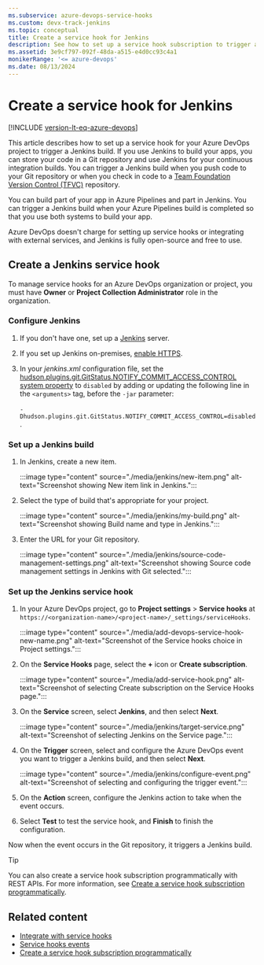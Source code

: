 ```yaml
---
ms.subservice: azure-devops-service-hooks
ms.custom: devx-track-jenkins
ms.topic: conceptual
title: Create a service hook for Jenkins
description: See how to set up a service hook subscription to trigger a Jenkins build for your Azure DevOps project.
ms.assetid: 3e9cf797-092f-48da-a515-e4d0cc93c4a1
monikerRange: '<= azure-devops'
ms.date: 08/13/2024
---
```


# Create a service hook for Jenkins

[!INCLUDE [version-lt-eq-azure-devops](../../includes/version-lt-eq-azure-devops.md)]

This article describes how to set up a service hook for your Azure DevOps project to trigger a Jenkins build. If you use Jenkins to build your apps, you can store your code in a Git repository and use Jenkins for your continuous integration builds. You can trigger a Jenkins build when you push code to your Git repository or when you check in code to a [Team Foundation Version Control (TFVC)](../../repos/tfvc/what-is-tfvc.md) repository.

You can build part of your app in Azure Pipelines and part in Jenkins. You can trigger a Jenkins build when your Azure Pipelines build is completed so that you use both systems to build your app.

Azure DevOps doesn't charge for setting up service hooks or integrating with external services, and Jenkins is fully open-source and free to use.

## Create a Jenkins service hook

To manage service hooks for an Azure DevOps organization or project, you must have **Owner** or **Project Collection Administrator** role in the organization.

### Configure Jenkins

1. If you don't have one, set up a [Jenkins](https://jenkins-ci.org/) server.

1. If you set up Jenkins on-premises, [enable HTTPS](https://jenkins.io/doc/book/installing/#configuring-http).

1. In your *jenkins.xml* configuration file, set the [hudson.plugins.git.GitStatus.NOTIFY_COMMIT_ACCESS_CONTROL system property](https://plugins.jenkins.io/git/#plugin-content-push-notification-from-repository) to `disabled` by adding or updating the following line in the `<arguments>` tag, before the `-jar` parameter:<br><br>`-Dhudson.plugins.git.GitStatus.NOTIFY_COMMIT_ACCESS_CONTROL=disabled`.

### Set up a Jenkins build

1. In Jenkins, create a new item.

   :::image type="content" source="./media/jenkins/new-item.png" alt-text="Screenshot showing New item link in Jenkins.":::

1. Select the type of build that's appropriate for your project.

   :::image type="content" source="./media/jenkins/my-build.png" alt-text="Screenshot showing Build name and type in Jenkins.":::

1. Enter the URL for your Git repository.

   :::image type="content" source="./media/jenkins/source-code-management-settings.png" alt-text="Screenshot showing Source code management settings in Jenkins with Git selected.":::

### Set up the Jenkins service hook

1. In your Azure DevOps project, go to **Project settings** > **Service hooks** at `https://<organization-name>/<project-name>/_settings/serviceHooks`.

   :::image type="content" source="./media/add-devops-service-hook-new-name.png" alt-text="Screenshot of the Service hooks choice in Project settings.":::

1. On the **Service Hooks** page, select the **+** icon or **Create subscription**.

   :::image type="content" source="./media/add-service-hook.png" alt-text="Screenshot of selecting Create subscription on the Service Hooks page.":::

1. On the **Service** screen, select **Jenkins**, and then select **Next**.

   :::image type="content" source="./media/jenkins/target-service.png" alt-text="Screenshot of selecting Jenkins on the Service page.":::

1. On the **Trigger** screen, select and configure the Azure DevOps event you want to trigger a Jenkins build, and then select **Next**.

   :::image type="content" source="./media/jenkins/configure-event.png" alt-text="Screenshot of selecting and configuring the trigger event.":::

1. On the **Action** screen, configure the Jenkins action to take when the event occurs.

1. Select **Test** to test the service hook, and **Finish** to finish the configuration.

Now when the event occurs in the Git repository, it triggers a Jenkins build.

>[!TIP]
>You can also create a service hook subscription programmatically with REST APIs. For more information, see [Create a service hook subscription programmatically](../create-subscription.md).

## Related content

- [Integrate with service hooks](../overview.md)
- [Service hooks events](../events.md)
- [Create a service hook subscription programmatically](../create-subscription.md)
